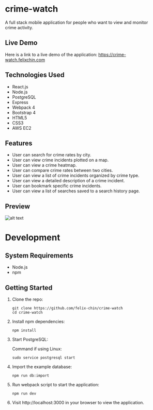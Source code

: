 # crime-watch

A full stack mobile application for people who want to view and monitor crime activity.

## Live Demo

Here is a link to a live demo of the application: https://crime-watch.felixchin.com

## Technologies Used

- React.js
- Node.js
- PostgreSQL
- Express
- Webpack 4
- Bootstrap 4
- HTML5
- CSS3
- AWS EC2

## Features

- User can search for crime rates by city.
- User can view crime incidents plotted on a map.
- User can view a crime heatmap.
- User can compare crime rates between two cities.
- User can view a list of crime incidents organized by crime type.
- User can view a detailed description of a crime incident.
- User can bookmark specific crime incidents.
- User can view a list of searches saved to a search history page.

## Preview

![alt text](./demo.gif "Demo")

# Development

## System Requirements

- Node.js
- npm

## Getting Started

1. Clone the repo:
    ```shell
    git clone https://github.com/felix-chin/crime-watch
    cd crime-watch
    ```
2. Install npm dependencies:
    ```shell
    npm install
    ```
3. Start PostgreSQL:

   Command if using Linux:
    ```shell
    sudo service postgresql start
    ```
4. Import the example database:
    ```shell
    npm run db:import
    ```
5. Run webpack script to start the application:
    ```shell
    npm run dev
    ```
6. Visit http://localhost:3000 in your browser to view the application.
